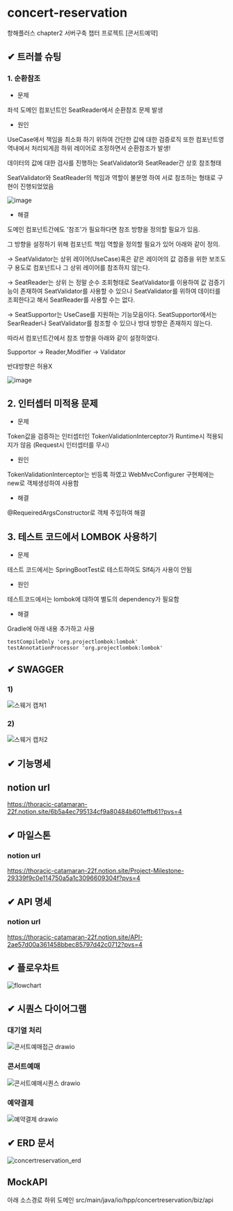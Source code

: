 # concert-reservation
항해플러스 chapter2 서버구축 챕터 프로젝트 [콘서트예약]

## ✔ 트러블 슈팅

### 1. 순환참조

* 문제


좌석 도메인 컴포넌트인 SeatReader에서 순환참조 문제 발생  

* 원인

UseCase에서 책임을 최소화 하기 위하여 간단한 값에 대한 검증로직 또한 컴포넌트영역내에서 처리되게끔 하위 레이어로 조정하면서 순환참조가 발생!

데이터의 값에 대한 검사를 진행하는 SeatValidator와 SeatReader간 상호 참조형태

SeatValidator와 SeatReader의 책임과 역할이 불분명 하여 서로 참조하는 형태로 구현이 진행되었었음

![image](https://github.com/dalkjsdlf/concert-reservation/assets/38232007/6f9a491e-e2b2-4c26-91c2-910c469c6ffa)


* 해결

도메인 컴포넌트간에도 '참조'가 필요하다면 참조 방향을 정의할 필요가 있음.

그 방향을 설정하기 위해 컴포넌트 책임 역할을 정의할 필요가 있어 아래와 같이 정의.

-> SeatValidator는 상위 레이어(UseCase)혹은 같은 레이어의 값 검증을 위한 보조도구 용도로 컴포넌트나 그 상위 레이어를 참조하지 않는다. 

-> SeatReader는 상위 는 정말 순수 조회형태로 SeatValidator를 이용하여 값 검증기능이 존재하여 SeatValidator를 사용할 수 있으나 SeatValidator를 위하여 데이터를 조회한다고 해서 SeatReader를 사용할 수는 없다.

-> SeatSupportor는 UseCase를 지원하는 기능모음이다. SeatSupportor에서는 SearReader나 SeatValidator를 참조할 수 있으나 방대 방향은 존재하지 않는다.

따라서 컴포넌트간에서 참조 방향을 아래와 같이 설정하였다.

Supportor -> Reader,Modifier -> Validator

반대방향은 허용X

![image](https://github.com/dalkjsdlf/concert-reservation/assets/38232007/23ac8c30-2ef3-4af4-b401-007e43b85f63)

## 2. 인터셉터 미적용 문제

* 문제

Token값을 검증하는 인터셉터인 TokenValidationInterceptor가 Runtime시 적용되지가 않음 (Request시 인터셉터를 무시)

* 원인

TokenValidationInterceptor는 빈등록 하였고 WebMvcConfigurer 구현체에는 new로 객체생성하여 사용함

* 해결 

@RequeiredArgsConstructor로 객체 주입하여 해결

## 3. 테스트 코드에서 LOMBOK 사용하기

* 문제

테스트 코드에서는 SpringBootTest로 테스트하여도 Slf4j가 사용이 안됨


* 원인

테스트코드에서는 lombok에 대하여 별도의 dependency가 필요함

* 해결 

Gradle에 아래 내용 추가하고 사용
```
testCompileOnly 'org.projectlombok:lombok'
testAnnotationProcessor 'org.projectlombok:lombok'
```


## ✔ SWAGGER
### 1)
![스웨거 캡쳐1](https://github.com/dalkjsdlf/concert-reservation/assets/38232007/10bc6b6d-2135-4ea0-aefb-79625b6bc36a)

### 2)
![스웨거 캡처2](https://github.com/dalkjsdlf/concert-reservation/assets/38232007/0b67833b-59be-4d76-b48f-5a87781d424a)


## ✔ 기능명세
## notion url
https://thoracic-catamaran-22f.notion.site/6b5a4ec795134cf9a80484b601effb61?pvs=4

## ✔ 마일스톤
### notion url
https://thoracic-catamaran-22f.notion.site/Project-Milestone-29339f9c0e114750a5a1c3096609304f?pvs=4

## ✔ API 명세
### notion url
https://thoracic-catamaran-22f.notion.site/API-2ae57d00a361458bbec85797d42c0712?pvs=4

## ✔ 플로우차트
![flowchart](https://github.com/dalkjsdlf/concert-reservation/assets/38232007/af791dda-1e62-4974-8c8f-ac2bb08a63b5)

## ✔ 시퀀스 다이어그램

### 대기열 처리
![콘서트예매접근 drawio](https://github.com/dalkjsdlf/concert-reservation/assets/38232007/bb77b4ba-c5b3-4522-9e84-01c5e90450a6)

### 콘서트예매
![콘서트예매시퀀스 drawio](https://github.com/dalkjsdlf/concert-reservation/assets/38232007/ed813b29-50df-4287-8c52-0191e127dac9)

### 예약결제
![예약결제 drawio](https://github.com/dalkjsdlf/concert-reservation/assets/38232007/5bf52465-cadc-4b87-9be6-3177032457eb)


## ✔ ERD 문서
![concertreservation_erd](https://github.com/dalkjsdlf/concert-reservation/assets/38232007/42efbad8-f0a9-4179-a9e2-38748982057b)

## MockAPI
아래 소스경로 하위 도메인
src/main/java/io/hpp/concertreservation/biz/api
